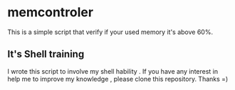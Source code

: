 # memcontroler
This is a simple script that verify if your used memory it's above 60%.
## It's Shell training

I wrote this script to involve my shell hability . If you have any interest in help me to improve my knowledge , please clone this repository. Thanks =)

